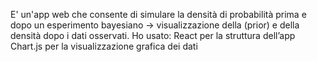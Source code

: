 E' un'app web che consente di simulare la densità di probabilità prima e dopo un esperimento bayesiano -> visualizzazione della (prior) e della densità dopo i dati osservati.
Ho usato:
React per la struttura dell’app
Chart.js per la visualizzazione grafica dei dati
